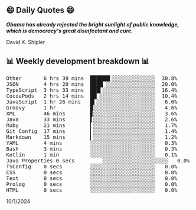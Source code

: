 ## 😄 Daily Quotes 😄

_**Obama has already rejected the bright sunlight of public knowledge, which is democracy's great disinfectant and cure.**_

David K. Shipler



## 📊 Weekly development breakdown 📊

<pre>Other       6 hrs 39 mins  ██████▍░░░░░░░░░░░░░░  30.8%
JSON        4 hrs 20 mins  ████▏░░░░░░░░░░░░░░░░  20.0%
TypeScript  3 hrs 33 mins  ███▍░░░░░░░░░░░░░░░░░  16.4%
CocoaPods   2 hrs 14 mins  ██▏░░░░░░░░░░░░░░░░░░  10.4%
JavaScript  1 hr 26 mins   █▍░░░░░░░░░░░░░░░░░░░   6.6%
Groovy      1 hr           ▉░░░░░░░░░░░░░░░░░░░░   4.6%
XML         46 mins        ▊░░░░░░░░░░░░░░░░░░░░   3.6%
Java        33 mins        ▌░░░░░░░░░░░░░░░░░░░░   2.6%
Ruby        21 mins        ▎░░░░░░░░░░░░░░░░░░░░   1.7%
Git Config  17 mins        ▎░░░░░░░░░░░░░░░░░░░░   1.4%
Markdown    15 mins        ▎░░░░░░░░░░░░░░░░░░░░   1.2%
YAML        4 mins         ░░░░░░░░░░░░░░░░░░░░░   0.3%
Bash        3 mins         ░░░░░░░░░░░░░░░░░░░░░   0.3%
Kotlin      1 min          ░░░░░░░░░░░░░░░░░░░░░   0.1%
Java Properties 0 secs         ░░░░░░░░░░░░░░░░░░░░░   0.0%
TSConfig    0 secs         ░░░░░░░░░░░░░░░░░░░░░   0.0%
CSS         0 secs         ░░░░░░░░░░░░░░░░░░░░░   0.0%
Text        0 secs         ░░░░░░░░░░░░░░░░░░░░░   0.0%
Prolog      0 secs         ░░░░░░░░░░░░░░░░░░░░░   0.0%
HTML        0 secs         ░░░░░░░░░░░░░░░░░░░░░   0.0%</pre>

10/1/2024